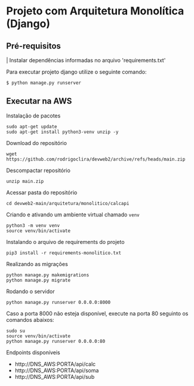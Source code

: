 # Projeto com Arquitetura Monolítica (Django) 


## Pré-requisitos
| Instalar dependências informadas no arquivo 'requirements.txt' 


Para executar projeto django utilize o seguinte comando: 


```
$ python manage.py runserver
```

## Executar na AWS

Instalação de pacotes
```
sudo apt-get update
sudo apt-get install python3-venv unzip -y
```

Download do repositório
```
wget  https://github.com/rodrigoclira/devweb2/archive/refs/heads/main.zip
```

Descompactar repositório
```
unzip main.zip
```
Acessar pasta do repositório

```
cd devweb2-main/arquitetura/monolitico/calcapi
```

Criando e ativando um ambiente virtual chamado `venv`
```
python3 -m venv venv
source venv/bin/activate
```

Instalando o arquivo de requirements do projeto
```
pip3 install -r requirements-monolitico.txt
```

Realizando as migrações
```
python manage.py makemigrations
python manage.py migrate
```

Rodando o servidor
```
python manage.py runserver 0.0.0.0:8000
```

Caso a porta 8000 não esteja disponível, execute na porta 80 seguinto os comandos abaixos:
```
sudo su
source venv/bin/activate
python manage.py runserver 0.0.0.0:80

```

Endpoints disponíveis
- http://DNS_AWS:PORTA/api/calc
- http://DNS_AWS:PORTA/api/soma
- http://DNS_AWS:PORTA/api/sub

